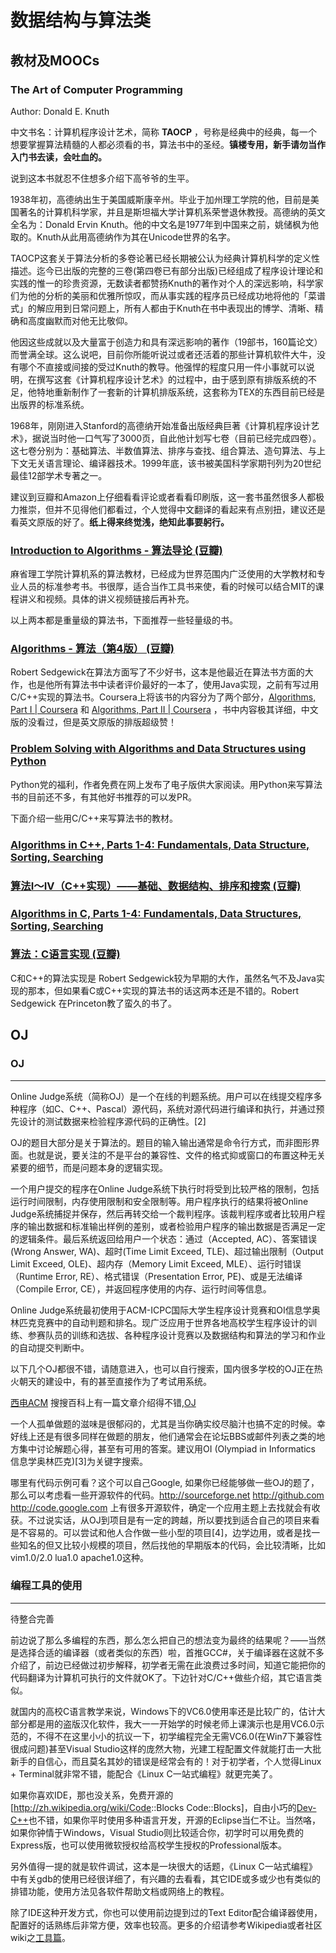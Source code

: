 # 数据结构与算法类

## 教材及MOOCs

### The Art of Computer Programming

Author: Donald E. Knuth

中文书名：计算机程序设计艺术，简称 **TAOCP** ，号称是经典中的经典，每一个想要掌握算法精髓的人都必须看的书，算法书中的圣经。**镇楼专用，新手请勿当作入门书去读，会吐血的。**

说到这本书就忍不住想多介绍下高爷爷的生平。

1938年初，高德纳出生于美国威斯康辛州。毕业于加州理工学院的他，目前是美国著名的计算机科学家，并且是斯坦福大学计算机系荣誉退休教授。高德纳的英文全名为：Donald Ervin Knuth。他的中文名是1977年到中国来之前，姚储枫为他取的。Knuth从此用高德纳作为其在Unicode世界的名字。

TAOCP这套关于算法分析的多卷论著已经长期被公认为经典计算机科学的定义性描述。迄今已出版的完整的三卷(第四卷已有部分出版)已经组成了程序设计理论和实践的惟一的珍贵资源，无数读者都赞扬Knuth的著作对个人的深远影响，科学家们为他的分析的美丽和优雅所惊叹，而从事实践的程序员已经成功地将他的「菜谱式」的解应用到日常问题上，所有人都由于Knuth在书中表现出的博学、清晰、精确和高度幽默而对他无比敬仰。

他因这些成就以及大量富于创造力和具有深远影响的著作（19部书，160篇论文）而誉满全球。这么说吧，目前你所能听说过或者还活着的那些计算机软件大牛，没有哪个不直接或间接的受过Knuth的教导。他强悍的程度只用一件小事就可以说明，在撰写这套《计算机程序设计艺术》的过程中，由于感到原有排版系统的不足，他特地重新制作了一套新的计算机排版系统，这套称为TEX的东西目前已经是出版界的标准系统。

1968年，刚刚进入Stanford的高德纳开始准备出版经典巨著《计算机程序设计艺术》，据说当时他一口气写了3000页，自此他计划写七卷（目前已经完成四卷）。这七卷分别为：基础算法、半数值算法、排序与查找、组合算法、造句算法、与上下文无关语言理论、编译器技术。1999年底，该书被美国科学家期刊列为20世纪最佳12部学术专著之一。

建议到豆瓣和Amazon上仔细看看评论或者看看印刷版，这一套书虽然很多人都极力推崇，但并不见得他们都看过，个人觉得中文翻译的看起来有点别扭，建议还是看英文原版的好了。**纸上得来终觉浅，绝知此事要躬行。**

### [Introduction to Algorithms - 算法导论 (豆瓣)](http://book.douban.com/subject/20432061/)

麻省理工学院计算机系的算法教材，已经成为世界范围内广泛使用的大学教材和专业人员的标准参考书。书很厚，适合当作工具书来使，看的时候可以结合MIT的课程讲义和视频。具体的讲义视频链接后再补充。

以上两本都是重量级的算法书，下面推荐一些轻量级的书。

### [Algorithms - 算法（第4版） (豆瓣)](http://book.douban.com/subject/19952400/)</dt>

Robert Sedgewick在算法方面写了不少好书，这本是他最近在算法书方面的大作，也是他所有算法书中读者评价最好的一本了，使用Java实现，之前有写过用C/C++实现的算法书。Coursera上将该书的内容分为了两个部分，[Algorithms, Part I | Coursera](https://www.coursera.org/course/algs4partI) 和 [Algorithms, Part II | Coursera](https://www.coursera.org/course/algs4partII) ，书中内容极其详细，中文版的没看过，但是英文原版的排版超级赞！

### [Problem Solving with Algorithms and Data Structures using Python](http://interactivepython.org/courselib/static/pythonds/index.html)

Python党的福利，作者免费在网上发布了电子版供大家阅读。用Python来写算法书的目前还不多，有其他好书推荐的可以发PR。

下面介绍一些用C/C++来写算法书的教材。

### [Algorithms in C++, Parts 1-4: Fundamentals, Data Structure, Sorting, Searching](http://www.amazon.com/Algorithms-Parts-1-4-Fundamentals-Structure/dp/0201350882/ref=sr_1_2?ie=UTF8&qid=1412603287&sr=8-2&keywords=Algorithms+Robert+Sedgewick)
### [算法I～IV（C++实现）――基础、数据结构、排序和搜索 (豆瓣)](http://book.douban.com/subject/1143801/)

### [Algorithms in C, Parts 1-4: Fundamentals, Data Structures, Sorting, Searching](http://www.amazon.com/Algorithms-Parts-1-4-Fundamentals-Structures/dp/0201314525/ref=sr_1_2?ie=UTF8&qid=1412603571&sr=8-2&keywords=Algorithms+in+C)
### [算法：C语言实现 (豆瓣)](http://book.douban.com/subject/4065258/)

C和C++的算法实现是 Robert Sedgewick较为早期的大作，虽然名气不及Java实现的那本，但如果看C或C++实现的算法书的话这两本还是不错的。Robert Sedgewick 在Princeton教了蛮久的书了。

## OJ


### OJ

* * * * *

Online Judge系统（简称OJ）是一个在线的判题系统。用户可以在线提交程序多种程序（如C、C++、Pascal）源代码，系统对源代码进行编译和执行，并通过预先设计的测试数据来检验程序源代码的正确性。[2]

OJ的题目大部分是关于算法的。题目的输入输出通常是命令行方式，而非图形界面。也就是说，要关注的不是平台的兼容性、文件的格式抑或窗口的布置这种无关紧要的细节，而是问题本身的逻辑实现。

一个用户提交的程序在Online Judge系统下执行时将受到比较严格的限制，包括运行时间限制，内存使用限制和安全限制等。用户程序执行的结果将被Online Judge系统捕捉并保存，然后再转交给一个裁判程序。该裁判程序或者比较用户程序的输出数据和标准输出样例的差别，或者检验用户程序的输出数据是否满足一定的逻辑条件。最后系统返回给用户一个状态：通过（Accepted, AC）、答案错误(Wrong Answer, WA)、超时(Time Limit Exceed, TLE)、超过输出限制（Output Limit Exceed, OLE)、超内存（Memory Limit Exceed, MLE）、运行时错误（Runtime Error, RE）、格式错误（Presentation Error, PE)、或是无法编译（Compile Error, CE），并返回程序使用的内存、运行时间等信息。

Online Judge系统最初使用于ACM-ICPC国际大学生程序设计竞赛和OI信息学奥林匹克竞赛中的自动判题和排名。现广泛应用于世界各地高校学生程序设计的训练、参赛队员的训练和选拔、各种程序设计竞赛以及数据结构和算法的学习和作业的自动提交判断中。

以下几个OJ都很不错，请随意进入，也可以自行搜索，国内很多学校的OJ正在热火朝天的建设中，有的甚至直接作为了考试用系统。

[西电ACM](http://acm.xidian.edu.cn/index) 搜搜百科上有一篇文章介绍得不错,[OJ](http://baike.soso.com/v708668.htm)

一个人孤单做题的滋味是很郁闷的，尤其是当你确实绞尽脑汁也搞不定的时候。幸好线上还是有很多同样在做题的朋友，他们通常会在论坛BBS或邮件列表之类的地方集中讨论解题心得，甚至有可用的答案。建议用OI (Olympiad in Informatics 信息学奥林匹克)[3]为关键字搜索。

哪里有代码示例可看？这个可以自己Google, 如果你已经能够做一些OJ的题了，那么可以考虑看一些开源软件的代码。http://sourceforge.net <http://github.com> <http://code.google.com> 上有很多开源软件，确定一个应用主题上去找就会有收获。不过说实话，从OJ到项目是有一定的跨越，所以要找到适合自己的项目来看是不容易的。可以尝试和他人合作做一些小型的项目[4]，边学边用，或者是找一些知名的但又比较小规模的项目，然后找他的早期版本的代码，会比较清晰，比如 vim1.0/2.0 lua1.0 apache1.0这种。

### 编程工具的使用

* * * * *

待整合完善

前边说了那么多编程的东西，那么怎么把自己的想法变为最终的结果呢？——当然是选择合适的编译器（或者类似的东西）啦，首推GCC\#，关于编译器在这就不多介绍了，前边已经做过初步解释，初学者无需在此浪费过多时间，知道它能把你的代码翻译为计算机可执行的文件就OK了。下边针对C/C++做些介绍，其它语言类似。

就国内的高校C语言教学来说，Windows下的VC6.0使用率还是比较广的，估计大部分都是用的盗版汉化软件，我大一一开始学的时候老师上课演示也是用VC6.0示范的，不得不在这里小小的抗议一下，初学编程完全无需VC6.0(在Win7下兼容性很成问题)甚至Visual Studio这样的庞然大物，光建工程配置文件就能打击一大批新手的自信心，而且莫名其妙的错误是经常会有的！对于初学者，个人觉得Linux + Terminal就非常不错，能配合《Linux C一站式编程》就更完美了。

如果你喜欢IDE，那也没关系，免费开源的[<http://zh.wikipedia.org/wiki/Code>::Blocks Code::Blocks]，自由小巧的[Dev-C++](http://zh.wikipedia.org/wiki/Dev-C%2B%2B)也不错，如果你平时使用多种语言开发，开源的Eclipse当仁不让。当然咯，如果你钟情于Windows，Visual Studio则比较适合你，初学时可以用免费的Express版，也可以使用微软授权给高校学生授权的Professional版本。

另外值得一提的就是软件调试，这本是一块很大的话题，《Linux C一站式编程》中有关gdb的使用已经很详细了，有兴趣的去看看，其它IDE或多或少也有类似的排错功能，使用方法见各软件帮助文档或网络上的教程。

除了IDE这种开发方式，你也可以使用前边提到过的Text Editor配合编译器使用，配置好的话熟练后非常方便，效率也较高。更多的介绍请参考Wikipedia或者社区wiki之[工具篇](如何用C/C++做工程 "wikilink")。
